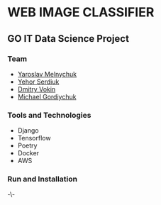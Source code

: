 # WEB IMAGE CLASSIFIER
## GO IT Data Science Project
### Team
* [Yaroslav Melnychuk](https://github.com/Yar-Mel)
* [Yehor Serdiuk](https://github.com/De1c)
* [Dmitry Vokin](https://github.com/Noma9d)
* [Michael Gordiychuk](https://github.com/TurMod)

### Tools and Technologies
* Django
* Tensorflow
* Poetry
* Docker
* AWS

### Run and Installation
-\\-
